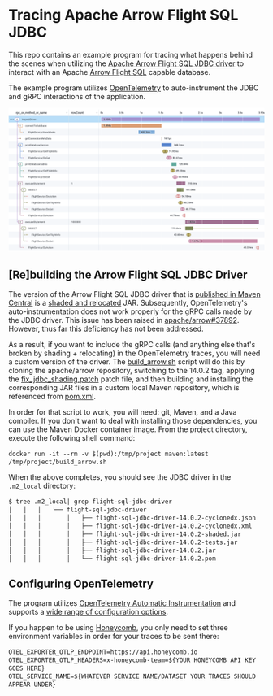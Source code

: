 # Tracing Apache Arrow Flight SQL JDBC

This repo contains an example program for tracing what happens behind the scenes when 
utilizing the [Apache Arrow Flight SQL JDBC driver](https://arrow.apache.org/docs/java/flight_sql_jdbc_driver.html)
to interact with an Apache [Arrow Flight SQL](https://arrow.apache.org/docs/java/flight_sql.html) capable database.

The example program utilizes [OpenTelemetry](https://opentelemetry.io/) to auto-instrument the JDBC and gRPC
interactions of the application.

![Trace Waterfall Screenshot](trace-waterfall-screenshot.png)

## [Re]building the Arrow Flight SQL JDBC Driver

The version of the Arrow Flight SQL JDBC driver that is
[published in Maven Central](https://search.maven.org/artifact/org.apache.arrow/flight-sql-jdbc-driver/14.0.2/jar)
is a [shaded and relocated](https://maven.apache.org/plugins/maven-shade-plugin/examples/class-relocation.html) 
JAR. Subsequently, OpenTelemetry's auto-instrumentation does not work properly for the gRPC calls made by the JDBC 
driver. This issue has been raised in [apache/arrow#37892](https://github.com/apache/arrow/issues/37892). However, 
thus far this deficiency has not been addressed.

As a result, if you want to include the gRPC calls (and anything else that's broken by shading + relocating) in 
the OpenTelemetry traces, you will need a custom version of the driver. The [build_arrow.sh](build_arrow.sh) 
script will do this by cloning the apache/arrow repository, switching to the 14.0.2 tag, applying the 
[fix_jdbc_shading.patch](fix_jdbc_shading.patch) patch file, and then building and installing the corresponding JAR 
files in a custom local Maven repository, which is referenced from [pom.xml](pom.xml).

In order for that script to work, you will need: git, Maven, and a Java compiler. If you don't want to deal with
installing those dependencies, you can use the Maven Docker container image. From the project directory, execute 
the following shell command:

```shell
docker run -it --rm -v $(pwd):/tmp/project maven:latest /tmp/project/build_arrow.sh
```

When the above completes, you should see the JDBC driver in the `.m2_local` directory:

```
$ tree .m2_local| grep flight-sql-jdbc-driver
│   │   │   └── flight-sql-jdbc-driver
│   │   │       │   ├── flight-sql-jdbc-driver-14.0.2-cyclonedx.json
│   │   │       │   ├── flight-sql-jdbc-driver-14.0.2-cyclonedx.xml
│   │   │       │   ├── flight-sql-jdbc-driver-14.0.2-shaded.jar
│   │   │       │   ├── flight-sql-jdbc-driver-14.0.2-tests.jar
│   │   │       │   ├── flight-sql-jdbc-driver-14.0.2.jar
│   │   │       │   └── flight-sql-jdbc-driver-14.0.2.pom
```

## Configuring OpenTelemetry

The program utilizes [OpenTelemetry Automatic Instrumentation](https://opentelemetry.io/docs/instrumentation/java/automatic/) 
and supports a [wide range of configuration options](https://opentelemetry.io/docs/instrumentation/java/automatic/agent-config/).

If you happen to be using [Honeycomb](https://www.honeycomb.io/), you only need to set three environment variables
in order for your traces to be sent there:

```
OTEL_EXPORTER_OTLP_ENDPOINT=https://api.honeycomb.io
OTEL_EXPORTER_OTLP_HEADERS=x-honeycomb-team=${YOUR HONEYCOMB API KEY GOES HERE}
OTEL_SERVICE_NAME=${WHATEVER SERVICE NAME/DATASET YOUR TRACES SHOULD APPEAR UNDER}
```
